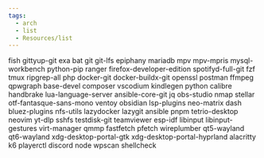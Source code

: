 ```yaml
---
tags:
  - arch
  - list
  - Resources/list
---
```



fish
gittyup-git
exa
bat
git
git-lfs
epiphany
mariadb
mpv
mpv-mpris
mysql-workbench
python-pip
ranger
firefox-developer-edition
spotifyd-full-git
fzf
tmux
ripgrep-all
php
docker-git
docker-buildx-git
openssl
postman
ffmpeg
qpwgraph
base-devel
composer
vscodium
kindlegen
python
calibre
handbrake
lua-language-server
ansible-core-git
jq
obs-studio
nmap
stellar
otf-fantasque-sans-mono
ventoy
obsidian
lsp-plugins
neo-matrix
dash
bluez-plugins
nfs-utils
lazydocker
lazygit
ansible
pnpm
tetrio-desktop
neovim
yt-dlp
sshfs
testdisk-git
teamviewer
esp-idf
libinput
libinput-gestures
virt-manager
qmmp
fastfetch
pfetch
wireplumber
qt5-wayland
qt6-wayland
xdg-desktop-portal-gtk
xdg-desktop-portal-hyprland
alacritty
k6
playerctl
discord
node
wpscan
shellcheck